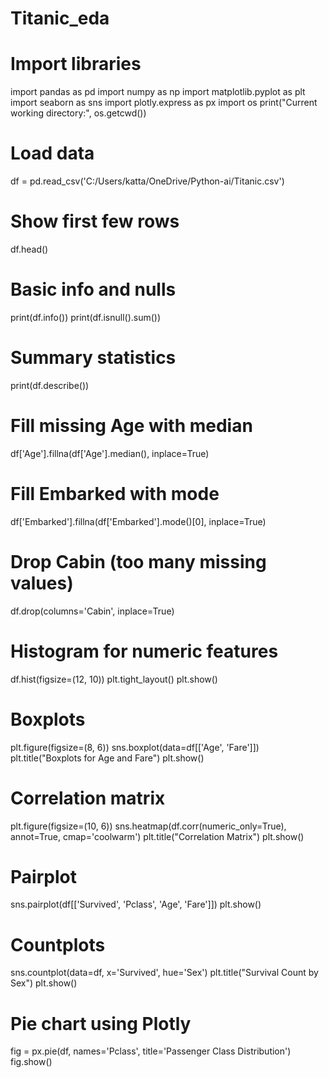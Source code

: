 # Titanic_eda
# Import libraries
import pandas as pd
import numpy as np
import matplotlib.pyplot as plt
import seaborn as sns
import plotly.express as px
import os
print("Current working directory:", os.getcwd())

# Load data
df = pd.read_csv('C:/Users/katta/OneDrive/Python-ai/Titanic.csv')

# Show first few rows
df.head()

# Basic info and nulls
print(df.info())
print(df.isnull().sum())

# Summary statistics
print(df.describe())

# Fill missing Age with median
df['Age'].fillna(df['Age'].median(), inplace=True)

# Fill Embarked with mode
df['Embarked'].fillna(df['Embarked'].mode()[0], inplace=True)

# Drop Cabin (too many missing values)
df.drop(columns='Cabin', inplace=True)

# Histogram for numeric features
df.hist(figsize=(12, 10))
plt.tight_layout()
plt.show()

# Boxplots
plt.figure(figsize=(8, 6))
sns.boxplot(data=df[['Age', 'Fare']])
plt.title("Boxplots for Age and Fare")
plt.show()

# Correlation matrix
plt.figure(figsize=(10, 6))
sns.heatmap(df.corr(numeric_only=True), annot=True, cmap='coolwarm')
plt.title("Correlation Matrix")
plt.show()

# Pairplot
sns.pairplot(df[['Survived', 'Pclass', 'Age', 'Fare']])
plt.show()

# Countplots
sns.countplot(data=df, x='Survived', hue='Sex')
plt.title("Survival Count by Sex")
plt.show()

# Pie chart using Plotly
fig = px.pie(df, names='Pclass', title='Passenger Class Distribution')
fig.show()
